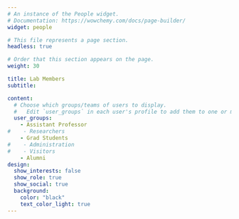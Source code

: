 ```yaml
---
# An instance of the People widget.
# Documentation: https://wowchemy.com/docs/page-builder/
widget: people

# This file represents a page section.
headless: true

# Order that this section appears on the page.
weight: 30

title: Lab Members
subtitle:

content:
  # Choose which groups/teams of users to display.
  #   Edit `user_groups` in each user's profile to add them to one or more of these groups.
  user_groups:
    - Assistant Professor
#    - Researchers
    - Grad Students
#    - Administration
#    - Visitors
    - Alumni
design:
  show_interests: false
  show_role: true
  show_social: true
  background:
    color: "black"
    text_color_light: true
---
```

